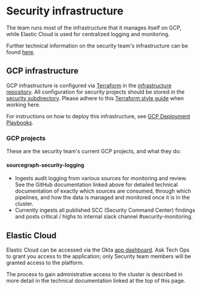 # Security infrastructure

The team runs most of the infrastructure that it manages itself on GCP, while Elastic
Cloud is used for centralized logging and monitoring.

Further technical information on the security team's infrastructure can be found
[here](https://github.com/sourcegraph/infrastructure/tree/main/security/docs).

## GCP infrastructure

GCP infrastructure is configured via [Terraform](https://www.terraform.io/) in the [infrastructure repository](https://github.com/sourcegraph/infrastructure/). All configuration for security projects should be stored in the [security subdirectory](https://github.com/sourcegraph/infrastructure/tree/main/security). Please adhere to this [Terraform style guide](https://docs.sourcegraph.com/dev/background-information/languages/terraform) when working here.

For instructions on how to deploy this infrastructure, see [GCP Deployment Playbooks](./playbooks.md#gcp-deployment-playbooks).

### GCP projects

These are the security team's current GCP projects, and what they do:

#### sourcegraph-security-logging

- Ingests audit logging from various sources for monitoring and review. See the
  GitHub documentation linked above for detailed technical documentation of
  exactly which sources are consumed, through which pipelines, and how the data
  is managed and monitored once it is in the cluster.
- Currently ingests all published SCC (Security Command Center) findings and posts critical / highs to internal slack channel #security-monitoring.

## Elastic Cloud

Elastic Cloud can be accessed via the Okta [app dashboard](https://sourcegraph.okta.com/app/UserHome).
Ask Tech Ops to grant you access to the application; only Security team members
will be granted access to the platform.

The process to gain administrative access to the cluster is described in more detail
in the technical documentation linked at the top of this page.
